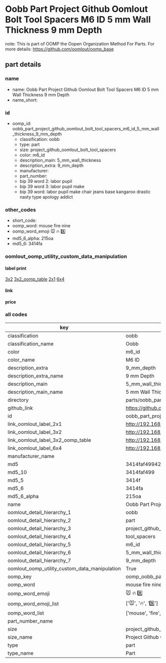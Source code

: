# Oobb Part Project Github Oomlout Bolt Tool Spacers M6 ID 5 mm Wall Thickness 9 mm Depth  

note: This is part of OOMP the Oopen Organization Method For Parts. For more details: https://github.com/oomlout/oomp_base

##  part details
  







### name
* name: Oobb Part Project Github Oomlout Bolt Tool Spacers M6 ID 5 mm Wall Thickness 9 mm Depth
* name_short: 
### id
* oomp_id: oobb_part_project_github_oomlout_bolt_tool_spacers_m6_id_5_mm_wall_thickness_9_mm_depth
  * classification: oobb
  * type: part
  * size: project_github_oomlout_bolt_tool_spacers
  * color: m6_id
  * description_main: 5_mm_wall_thickness
  * description_extra: 9_mm_depth
  * manufacturer: 
  * part_number: 
  * bip 39 word 2: labor pupil
  * bip 39 word 3: labor pupil make
  * bip 39 word: labor pupil make chair jeans base kangaroo drastic nasty type apology addict

### other_codes
* short_code: 
* oomp_word: mouse fire nine
* oomp_word_emoji :mouse: :fire: :nine:
* md5_6_alpha: 215oa
* md5_6: 3414fa






### oomlout_oomp_utility_custom_data_manipulation
#### label print
[3x2](http://192.168.1.245:1112/?label=oomp%20215oa)
[3x2_oomp_table](http://192.168.1.108:1112/?label=oomp%20215oa)
[2x1](http://192.168.1.242:1112/?label=oomp%20215oa)
[6x4](http://192.168.1.55:1112/?label=oomp%20215oa)    

#### link

                              

#### price







### all codes 
| key | value |  
| --- | --- |  
| classification | oobb |  
| classification_name | Oobb |  
| color | m6_id |  
| color_name | M6 ID |  
| description_extra | 9_mm_depth |  
| description_extra_name | 9 mm Depth |  
| description_main | 5_mm_wall_thickness |  
| description_main_name | 5 mm Wall Thickness |  
| directory | parts/oobb_part_project_github_oomlout_bolt_tool_spacers_m6_id_5_mm_wall_thickness_9_mm_depth |  
| github_link | https://github.com/oomlout/oomlout_oomp_part_src/tree/main/parts/oobb_part_project_github_oomlout_bolt_tool_spacers_m6_id_5_mm_wall_thickness_9_mm_depth |  
| id | oobb_part_project_github_oomlout_bolt_tool_spacers_m6_id_5_mm_wall_thickness_9_mm_depth |  
| link_oomlout_label_2x1 | http://192.168.1.242:1112/?label=oomp%20215oa |  
| link_oomlout_label_3x2 | http://192.168.1.245:1112/?label=oomp%20215oa |  
| link_oomlout_label_3x2_oomp_table | http://192.168.1.108:1112/?label=oomp%20215oa |  
| link_oomlout_label_6x4 | http://192.168.1.55:1112/?label=oomp%20215oa |  
| manufacturer_name |  |  
| md5 | 3414faf499424f304bbbd25d0d2b7be2 |  
| md5_10 | 3414faf499 |  
| md5_5 | 3414f |  
| md5_6 | 3414fa |  
| md5_6_alpha | 215oa |  
| name | Oobb Part Project Github Oomlout Bolt Tool Spacers M6 ID 5 mm Wall Thickness 9 mm Depth |  
| oomlout_detail_hierarchy_1 | oobb |  
| oomlout_detail_hierarchy_2 | part |  
| oomlout_detail_hierarchy_3 | project_github_bolt |  
| oomlout_detail_hierarchy_4 | tool_spacers |  
| oomlout_detail_hierarchy_5 | m6_id |  
| oomlout_detail_hierarchy_6 | 5_mm_wall_thickness |  
| oomlout_detail_hierarchy_7 | 9_mm_depth |  
| oomlout_oomp_utility_custom_data_manipulation | True |  
| oomp_key | oomp_oobb_part_project_github_oomlout_bolt_tool_spacers_m6_id_5_mm_wall_thickness_9_mm_depth |  
| oomp_word | mouse fire nine |  
| oomp_word_emoji | :mouse: :fire: :nine: |  
| oomp_word_emoji_list | [':mouse:', ':fire:', ':nine:'] |  
| oomp_word_list | ['mouse', 'fire', 'nine'] |  
| part_number_name |  |  
| size | project_github_oomlout_bolt_tool_spacers |  
| size_name | Project Github Oomlout Bolt Tool Spacers |  
| type | part |  
| type_name | Part |  
